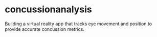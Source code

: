 # concussionanalysis
Building a virtual reality app that tracks eye movement and position to provide accurate concussion metrics.
